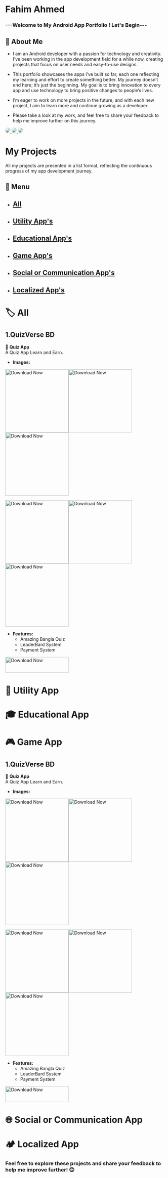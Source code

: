 # Fahim Ahmed

### ---Welcome to My Android App Portfolio ! Let's Begin---

## 🚀 About Me

* I am an Android developer with a passion for technology and creativity. I’ve been working in the app development field for a while now, creating projects that focus on user needs and easy-to-use designs.

 * This portfolio showcases the apps I’ve built so far, each one reflecting my learning and effort to create something better. My journey doesn’t end here; it’s just the beginning. My goal is to bring innovation to every app and use technology to bring positive changes to people’s lives.

* I’m eager to work on more projects in the future, and with each new project, I aim to learn more and continue growing as a developer.

* Please take a look at my work, and feel free to share your feedback to help me improve further on this journey.

<a href="https://mail.google.com/mail/u/0/#inbox">
  <img src="https://img.shields.io/badge/Gmail-Fahim-yellow.svg?style=for-the-badge&logo=gmail&logoColor=white" 
  style="border-radius: 12px;">
</a>
<a href="https://www.linkedin.com/in/fahim-ahmed-a3b843339/">
  <img src="https://img.shields.io/badge/Linkedin-Fahim-blue.svg?style=for-the-badge&logo=linkedin&logoColor=white" 
  style="border-radius: 12px;">
</a>
<a href="https://cb-fahim-ahmed.github.io/">
  <img src="https://img.shields.io/badge/website-Fahim-purple.svg?style=for-the-badge&logo=chromewebstore&logoColor=white" 
  style="border-radius: 12px;">
</a>

# My Projects
All my projects are presented in a list format, reflecting the continuous progress of my app development journey.

## 📌 Menu
- ## [All](#all)
- ## [Utility App's](#-utility-app)
- ## [Educational App's](#-educational-app)
- ## [Game App's](#-game-app)
- ## [Social or Communication App's](#-social-or-communication-app)
- ## [Localized App's](#-localized-app)

# 🏷️ All
## 1.QuizVerse BD
🧠 **Quiz App**  
A Quiz App Learn and Earn. 
- **Images:**

<img src="IMG/QuizVerseBDHome.png" alt="Download Now" width="200" /><img src="IMG/QuizVerseBDLeaderBoard.png" alt="Download Now" width="200" /><img src="IMG/QuizVerseBDSetting.png" alt="Download Now" width="200" />

<img src="IMG/QuizVerseBDQuiz.png" alt="Download Now" width="200" /><img src="IMG/QuizVerseBDScore.png" alt="Download Now" width="200" /><img src="IMG/QuizVerseBDPayment.png" alt="Download Now" width="200" /> 

- **Features:**  
   - Amazing Bangla Quiz
   - LeaderBard System
   - Payment System
    
<a href="APK/QuizVerse_BD.apk">
  <img src="https://freepngimg.com/download/download_now_button/25402-4-small-download-now-button-red.png?semt=ais_hybrid" alt="Download Now" style="height: 50px; width: 200px;"/>
</a>

# 🤝 Utility App

# 🎓 Educational App

# 🎮 Game App
## 1.QuizVerse BD
🧠 **Quiz App**  
A Quiz App Learn and Earn. 
- **Images:**

<img src="IMG/QuizVerseBDHome.png" alt="Download Now" width="200" /><img src="IMG/QuizVerseBDLeaderBoard.png" alt="Download Now" width="200" /><img src="IMG/QuizVerseBDSetting.png" alt="Download Now" width="200" />

<img src="IMG/QuizVerseBDQuiz.png" alt="Download Now" width="200" /><img src="IMG/QuizVerseBDScore.png" alt="Download Now" width="200" /><img src="IMG/QuizVerseBDPayment.png" alt="Download Now" width="200" /> 

- **Features:**  
   - Amazing Bangla Quiz
   - LeaderBard System
   - Payment System
    
<a href="APK/QuizVerse_BD.apk">
  <img src="https://freepngimg.com/download/download_now_button/25402-4-small-download-now-button-red.png?semt=ais_hybrid" alt="Download Now" style="height: 50px; width: 200px;"/>
</a>

# 🌐 Social or Communication App

# 🏕️ Localized App

### Feel free to explore these projects and share your feedback to help me improve further! 😊
